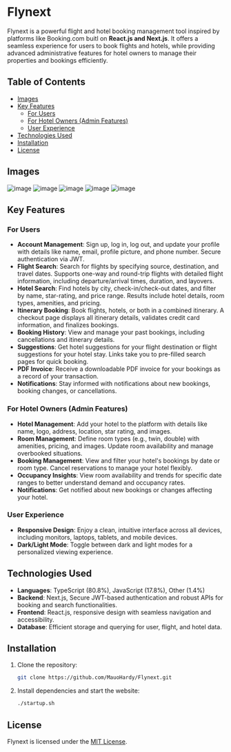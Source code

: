 # Flynext

Flynext is a powerful flight and hotel booking management tool inspired by platforms like Booking.com buitl on **React.js and Next.js**. It offers a seamless experience for users to book flights and hotels, while providing advanced administrative features for hotel owners to manage their properties and bookings efficiently.

## Table of Contents
- [Images](#images)
- [Key Features](#key-features)
  - [For Users](#for-users)
  - [For Hotel Owners (Admin Features)](#for-hotel-owners-admin-features)
  - [User Experience](#user-experience)
- [Technologies Used](#technologies-used)
- [Installation](#installation)
- [License](#license)

## Images
![image](https://github.com/user-attachments/assets/feeacdef-eeae-49ed-a957-18c0ced58ec4)
![image](https://github.com/user-attachments/assets/e6074aa2-a35b-47bb-b9d0-ebee4ccc660f)
![image](https://github.com/user-attachments/assets/ddb67234-3ba7-4237-9191-9881c1cc45ad)
![image](https://github.com/user-attachments/assets/23c02393-0f02-4d54-9a16-65f5261a4558) ![image](https://github.com/user-attachments/assets/f7771b78-8499-403e-8f3f-9be2bee155b2)

## Key Features

### For Users
- **Account Management**: Sign up, log in, log out, and update your profile with details like name, email, profile picture, and phone number. Secure authentication via JWT.
- **Flight Search**: Search for flights by specifying source, destination, and travel dates. Supports one-way and round-trip flights with detailed flight information, including departure/arrival times, duration, and layovers.
- **Hotel Search**: Find hotels by city, check-in/check-out dates, and filter by name, star-rating, and price range. Results include hotel details, room types, amenities, and pricing.
- **Itinerary Booking**: Book flights, hotels, or both in a combined itinerary. A checkout page displays all itinerary details, validates credit card information, and finalizes bookings.
- **Booking History**: View and manage your past bookings, including cancellations and itinerary details.
- **Suggestions**: Get hotel suggestions for your flight destination or flight suggestions for your hotel stay. Links take you to pre-filled search pages for quick booking.
- **PDF Invoice**: Receive a downloadable PDF invoice for your bookings as a record of your transaction.
- **Notifications**: Stay informed with notifications about new bookings, booking changes, or cancellations.

### For Hotel Owners (Admin Features)
- **Hotel Management**: Add your hotel to the platform with details like name, logo, address, location, star rating, and images.
- **Room Management**: Define room types (e.g., twin, double) with amenities, pricing, and images. Update room availability and manage overbooked situations.
- **Booking Management**: View and filter your hotel's bookings by date or room type. Cancel reservations to manage your hotel flexibly.
- **Occupancy Insights**: View room availability and trends for specific date ranges to better understand demand and occupancy rates.
- **Notifications**: Get notified about new bookings or changes affecting your hotel.

### User Experience
- **Responsive Design**: Enjoy a clean, intuitive interface across all devices, including monitors, laptops, tablets, and mobile devices.
- **Dark/Light Mode**: Toggle between dark and light modes for a personalized viewing experience.

## Technologies Used
- **Languages**: TypeScript (80.8%), JavaScript (17.8%), Other (1.4%)
- **Backend**: Next.js, Secure JWT-based authentication and robust APIs for booking and search functionalities.
- **Frontend**: React.js, responsive design with seamless navigation and accessibility.
- **Database**: Efficient storage and querying for user, flight, and hotel data.

## Installation

1. Clone the repository:
   ```bash
   git clone https://github.com/MauoHardy/Flynext.git
   ```

2. Install dependencies and start the website:
   ```bash
   ./startup.sh
    ```
   

## License

Flynext is licensed under the [MIT License](LICENSE).
